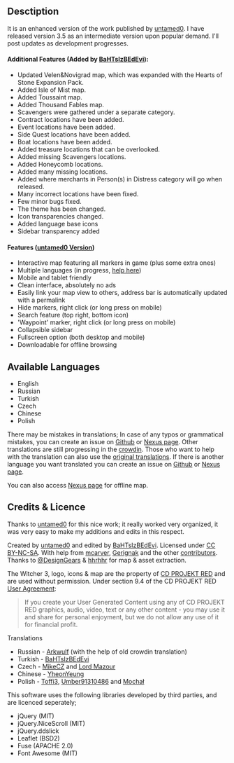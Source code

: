 Desctiption
--------------------------------------
It is an enhanced version of the work published by [untamed0](https://github.com/untamed0).
I have released version 3.5 as an intermediate version upon popular demand. I'll post updates as development progresses.

#### Additional Features (Added by [BaHTsIzBEdEvi](https://github.com/root-BB)):
* Updated Velen&Novigrad map, which was expanded with the Hearts of Stone Expansion Pack.
* Added Isle of Mist map.
* Added Toussaint map.
* Added Thousand Fables map.
* Scavengers were gathered under a separate category.
* Contract locations have been added.
* Event locations have been added.
* Side Quest locations have been added.
* Boat locations have been added.
* Added treasure locations that can be overlooked.
* Added missing Scavengers locations.
* Added Honeycomb locations.
* Added many missing locations.
* Added where merchants in Person(s) in Distress category will go when released.
* Many incorrect locations have been fixed.
* Few minor bugs fixed.
* The theme has been changed.
* Icon transparencies changed.
* Added language base icons
* Sidebar transparency added

#### Features ([untamed0 Version](https://github.com/witcher3map/witcher3map))
* Interactive map featuring all markers in game (plus some extra ones)
* Multiple languages (in progress, [help here](https://crowdin.com/project/witcher3map))
* Mobile and tablet friendly
* Clean interface, absolutely no ads
* Easily link your map view to others, address bar is automatically updated with a permalink
* Hide markers, right click (or long press on mobile)
* Search feature (top right, bottom icon)
* 'Waypoint' marker, right click (or long press on mobile)
* Collapsible sidebar
* Fullscreen option (both desktop and mobile)
* Downloadable for offline browsing

Available Languages
--------------------------------------
- English
- Russian
- Turkish
- Czech
- Chinese
- Polish

There may be mistakes in translations; In case of any typos or grammatical mistakes, you can create an issue on [Github](https://github.com/root-BB/witcher3map/issues) or [Nexus page](https://www.nexusmods.com/witcher3/mods/6061).
Other translations are still progressing in the [crowdin](https://crowdin.com/project/witcher-3-interactive-map). Those who want to help with the translation can also use the [original translations](https://crowdin.com/project/witcher3map).
If there is another language you want translated you can create an issue on [Github](https://github.com/root-BB/witcher3map/issues) or [Nexus page](https://www.nexusmods.com/witcher3/mods/6061).

You can also access [Nexus page](https://www.nexusmods.com/witcher3/mods/6061) for offline map.

Credits & Licence
--------------------------------------
Thanks to [untamed0](https://github.com/untamed0) for this nice work; it really worked very organized, it was very easy to make my additions and edits in this respect.

Created by [untamed0](https://github.com/untamed0) and edited by [BaHTsIzBEdEvi](https://github.com/root-BB). Licensed under [CC BY-NC-SA](http://creativecommons.org/licenses/by-nc-sa/4.0/). With help from [mcarver](https://github.com/mcarver), [Gerignak](https://www.nexusmods.com/witcher3/users/44200822) and the other [contributors](https://github.com/untamed0/witcher3map/graphs/contributors). Thanks to [@DesignGears](https://twitter.com/DesignGears) & [hhrhhr](https://github.com/hhrhhr) for map & asset extraction.

The Witcher 3, logo, icons &amp; map are the property of [CD PROJEKT RED](http://en.cdprojektred.com/) and are used without permission. Under section 9.4 of the CD PROJEKT RED [User Agreement](http://bar.cdprojektred.com/regulations/):
> If you create your User Generated Content using any of CD PROJEKT RED graphics, audio, video, text or any other content - you may use it and share for personal enjoyment, but we do not allow any use of it for financial profit.

Translations
- Russian - [Arkwulf](https://www.nexusmods.com/users/62669641) (with the help of old crowdin translation)
- Turkish - [BaHTsIzBEdEvi](https://github.com/root-BB)
- Czech - [MikeCZ](https://www.nexusmods.com/users/33112273) and [Lord Mazour](https://www.nexusmods.com/users/3168799)
- Chinese - [YheonYeung](https://crowdin.com/profile/YheonYeung)
- Polish - [Toffi3](https://crowdin.com/profile/toffi3), [Umber91310486](https://crowdin.com/profile/Umber91310486) and [Mochał](https://crowdin.com/profile/regulargvy13)

This software uses the following libraries developed by third parties, and are licenced seperately;

- jQuery (MIT)
- jQuery.NiceScroll (MIT)
- jQuery.ddslick
- Leaflet (BSD2)
- Fuse (APACHE 2.0)
- Font Awesome (MIT)